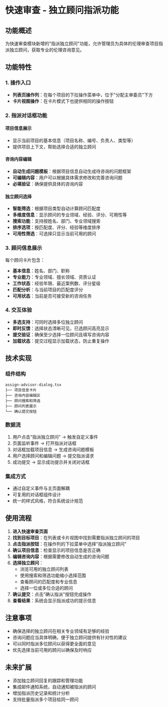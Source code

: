 # 快速审查 - 独立顾问指派功能

## 功能概述

为快速审查模块新增的"指派独立顾问"功能，允许管理员为具体的伦理审查项目指派独立顾问，获取专业的伦理咨询意见。

## 功能特性

### 1. 操作入口
- **列表页操作列**：在每个项目的下拉操作菜单中，位于"分配主审委员"下方
- **卡片视图操作**：在卡片模式下也提供相同的操作按钮

### 2. 指派对话框功能

#### 项目信息展示
- 显示当前项目的基本信息（项目名称、编号、负责人、类型等）
- 提供项目上下文，帮助选择合适的独立顾问

#### 咨询内容编辑
- **自动生成问题模板**：根据项目信息自动生成待咨询的问题框架
- **可编辑内容**：用户可以根据具体需求修改和完善咨询问题
- **必填验证**：确保提供具体的咨询内容

#### 独立顾问选择
- **智能筛选**：根据项目类型自动计算顾问匹配度
- **多维度信息**：显示顾问的专业领域、经验、评分、可用性等
- **搜索功能**：支持按姓名、部门、专业领域搜索
- **排序选项**：按匹配度、评分、经验等维度排序
- **可用性筛选**：可选择只显示当前可用的顾问

### 3. 顾问信息展示

每个顾问卡片包含：
- **基本信息**：姓名、部门、职称
- **专业能力**：专业领域、擅长领域、资质认证
- **工作状态**：经验年限、最近案例数、评分星级
- **匹配分析**：与当前项目的匹配度评分
- **可用状态**：当前是否可接受新的咨询任务

### 4. 交互体验

- **多选支持**：可同时选择多位独立顾问
- **即时反馈**：选择状态清晰可见，已选顾问高亮显示
- **提交验证**：确保至少选择一位顾问且填写咨询内容
- **加载状态**：提交过程显示加载状态，防止重复操作

## 技术实现

### 组件结构
```
assign-advisor-dialog.tsx
├── 项目信息卡片
├── 咨询内容编辑区
├── 顾问搜索和筛选
├── 顾问列表展示
└── 确认提交按钮
```

### 数据流
1. 用户点击"指派独立顾问" → 触发自定义事件
2. 页面监听事件 → 打开指派对话框
3. 对话框加载项目信息 → 生成咨询问题模板
4. 用户选择顾问和编辑问题 → 提交指派请求
5. 成功提交 → 显示成功提示并关闭对话框

### 集成方式
- 通过自定义事件与主页面解耦
- 可复用的对话框组件设计
- 统一的样式风格，符合系统设计规范

## 使用流程

1. **进入快速审查页面**
2. **找到目标项目**：在列表或卡片视图中找到需要指派独立顾问的项目
3. **点击指派按钮**：在操作列的下拉菜单中选择"指派独立顾问"
4. **确认项目信息**：检查显示的项目信息是否正确
5. **编辑咨询内容**：根据需要修改自动生成的咨询问题
6. **选择独立顾问**：
   - 浏览可用的独立顾问列表
   - 使用搜索和筛选功能缩小选择范围
   - 查看顾问的匹配度和专业信息
   - 选择一位或多位合适的顾问
7. **确认提交**：点击"确认指派"按钮完成操作
8. **查看结果**：系统会显示指派成功的提示信息

## 注意事项

- 确保选择的独立顾问在相关专业领域有足够的经验
- 咨询问题应当具体明确，便于独立顾问提供有针对性的建议
- 可以同时指派多位顾问以获得更全面的意见
- 优先选择当前可用的顾问以确保及时响应

## 未来扩展

- 添加独立顾问回复的跟踪和管理功能
- 集成邮件通知系统，自动通知被指派的顾问
- 增加指派历史记录和统计分析
- 支持批量指派多个项目给同一顾问 